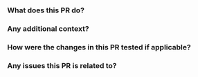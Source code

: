 ### What does this PR do?

### Any additional context?

### How were the changes in this PR tested if applicable?

### Any issues this PR is related to?
